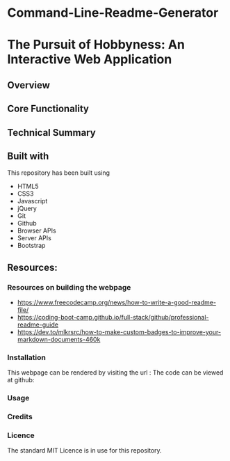 # Command-Line-Readme-Generator
# The Pursuit of Hobbyness: An Interactive Web Application


## Overview



## Core Functionality



## Technical Summary



## Built with

This repository has been built using

- HTML5
- CSS3
- Javascript
- jQuery
- Git
- Github
- Browser APIs
- Server APIs
- Bootstrap



## Resources:




### Resources on building the webpage
- https://www.freecodecamp.org/news/how-to-write-a-good-readme-file/
- https://coding-boot-camp.github.io/full-stack/github/professional-readme-guide
- https://dev.to/mlkrsrc/how-to-make-custom-badges-to-improve-your-markdown-documents-460k

### Installation

This webpage can be rendered by visiting the url : 
The code can be viewed at github: 

### Usage

### Credits



### Licence

The standard MIT Licence is in use for this repository.